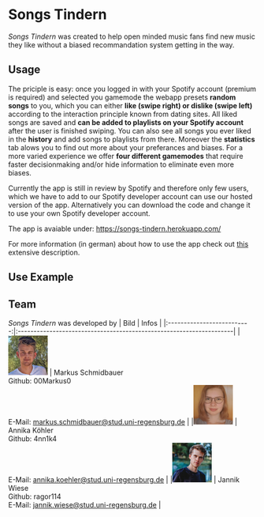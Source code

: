 # Songs Tindern
*Songs Tindern* was created to help open minded music fans find new music they like without a biased recommandation system getting in the way.

## Usage
The priciple is easy: once you logged in with your Spotify account (premium is required) and selected you gamemode the webapp presets **random songs** to you, which you can either **like (swipe right) or dislike (swipe left)** according to the interaction principle known from dating sites. All liked songs are saved and **can be added to playlists on your Spotify account** after the user is finished swiping. You can also see all songs you ever liked in the **history** and add songs to playlists from there. Moreover the **statistics** tab alows you to find out more about your preferances and biases. For a more varied experience we offer **four different gamemodes** that require faster decisionmaking and/or hide information to eliminate even more biases.

Currently the app is still in review by Spotify and therefore only few users, which we have to add to our Spotify developer account can use our hosted version of the app. Alternatively you can download the code and change it to use your own Spotify developer account.

The app is avaiable under: https://songs-tindern.herokuapp.com/

For more information (in german) about how to use the app check out [this](docs/Description.md) extensive description.

## Use Example

## Team
*Songs Tindern* was developed by
| Bild | Infos |
|:--------------------------:|:--------------------------------------------------------------------|
|<img src="docs/images/markus.jpg" width="80" height="80"> | Markus Schmidbauer <br> Github: 00Markus0 <br> E-Mail: markus.schmidbauer@stud.uni-regensburg.de |
|<img src="docs/images/annika.jpg" width="80" height="80"> | Annika Köhler <br> Github: 4nn1k4 <br> E-Mail: annika.koehler@stud.uni-regensburg.de |
|<img src="docs/images/jannik.jpeg" width="80" height="80"> | Jannik Wiese <br> Github: ragor114 <br> E-Mail: jannik.wiese@stud.uni-regensburg.de |
